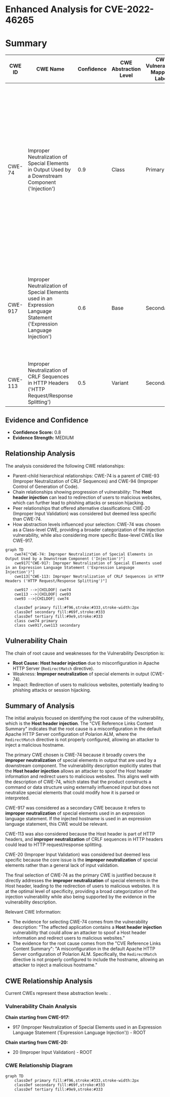 # Enhanced Analysis for CVE-2022-46265

# Summary
| CWE ID | CWE Name | Confidence | CWE Abstraction Level | CWE Vulnerability Mapping Label | CWE-Vulnerability Mapping Notes |
|---|---|---|---|---|---|
| CWE-74 | Improper Neutralization of Special Elements in Output Used by a Downstream Component ('Injection') | 0.9 | Class | Primary | The **Host header injection** vulnerability allows an attacker to spoof the Host header and redirect users to malicious websites, indicating **improper neutralization** of special elements in output used by a downstream component. Usage: Discouraged, but applicable as a high-level classification. |
| CWE-917 | Improper Neutralization of Special Elements used in an Expression Language Statement ('Expression Language Injection') | 0.6 | Base | Secondary | The vulnerability involves the injection of a malicious hostname, potentially leading to the execution of unintended expressions if the hostname is used in an expression language statement. |
| CWE-113 | Improper Neutralization of CRLF Sequences in HTTP Headers ('HTTP Request/Response Splitting') | 0.5 | Variant | Secondary | This CWE is related as HTTP headers are being manipulated. |

## Evidence and Confidence

*   **Confidence Score:** 0.8
*   **Evidence Strength:** MEDIUM

## Relationship Analysis
The analysis considered the following CWE relationships:
  - Parent-child hierarchical relationships: CWE-74 is a parent of CWE-93 (Improper Neutralization of CRLF Sequences) and CWE-94 (Improper Control of Generation of Code).
  - Chain relationships showing progression of vulnerability: The **Host header injection** can lead to redirection of users to malicious websites, which can further lead to phishing attacks or session hijacking.
  - Peer relationships that offered alternative classifications: CWE-20 (Improper Input Validation) was considered but deemed less specific than CWE-74.
  - How abstraction levels influenced your selection: CWE-74 was chosen as a Class-level CWE, providing a broader categorization of the injection vulnerability, while also considering more specific Base-level CWEs like CWE-917.

```mermaid
graph TD
    cwe74["CWE-74: Improper Neutralization of Special Elements in Output Used by a Downstream Component ('Injection')"]
    cwe917["CWE-917: Improper Neutralization of Special Elements used in an Expression Language Statement ('Expression Language Injection')"]
    cwe113["CWE-113: Improper Neutralization of CRLF Sequences in HTTP Headers ('HTTP Request/Response Splitting')"]
    
    cwe917 -->|CHILDOF| cwe74
    cwe113 -->|CHILDOF| cwe93
    cwe93 -->|CHILDOF| cwe74
    
    classDef primary fill:#f96,stroke:#333,stroke-width:2px
    classDef secondary fill:#69f,stroke:#333
    classDef tertiary fill:#9e9,stroke:#333
    class cwe74 primary
    class cwe917,cwe113 secondary
```

## Vulnerability Chain
The chain of root cause and weaknesses for the Vulnerability Description is:
  - **Root Cause:** **Host header injection** due to misconfiguration in Apache HTTP Server (`RedirectMatch` directive).
  - Weakness: **Improper neutralization** of special elements in output (CWE-74).
  - Impact: Redirection of users to malicious websites, potentially leading to phishing attacks or session hijacking.

## Summary of Analysis
The initial analysis focused on identifying the root cause of the vulnerability, which is the **Host header injection**. The "CVE Reference Links Content Summary" indicates that the root cause is a misconfiguration in the default Apache HTTP Server configuration of Polarion ALM, where the `RedirectMatch` directive is not properly configured, allowing an attacker to inject a malicious hostname.

The primary CWE chosen is CWE-74 because it broadly covers the **improper neutralization** of special elements in output that are used by a downstream component. The vulnerability description explicitly states that the **Host header injection** allows an attacker to spoof the Host header information and redirect users to malicious websites. This aligns well with the description of CWE-74, which states that the product constructs a command or data structure using externally influenced input but does not neutralize special elements that could modify how it is parsed or interpreted.

CWE-917 was considered as a secondary CWE because it refers to **improper neutralization** of special elements used in an expression language statement. If the injected hostname is used in an expression language statement, this CWE would be relevant.

CWE-113 was also considered because the Host header is part of HTTP headers, and **improper neutralization** of CRLF sequences in HTTP headers could lead to HTTP request/response splitting.

CWE-20 (Improper Input Validation) was considered but deemed less specific because the core issue is the **improper neutralization** of special elements rather than a general lack of input validation.

The final selection of CWE-74 as the primary CWE is justified because it directly addresses the **improper neutralization** of special elements in the Host header, leading to the redirection of users to malicious websites. It is at the optimal level of specificity, providing a broad categorization of the injection vulnerability while also being supported by the evidence in the vulnerability description.

Relevant CWE Information:
- The evidence for selecting CWE-74 comes from the vulnerability description: "The affected application contains a **Host header injection** vulnerability that could allow an attacker to spoof a Host header information and redirect users to malicious websites."
- The evidence for the root cause comes from the "CVE Reference Links Content Summary": "A misconfiguration in the default Apache HTTP Server configuration of Polarion ALM. Specifically, the `RedirectMatch` directive is not properly configured to include the hostname, allowing an attacker to inject a malicious hostname."


## CWE Relationship Analysis

Current CWEs represent these abstraction levels: .


### Vulnerability Chain Analysis

**Chain starting from CWE-917:**
- 917 (Improper Neutralization of Special Elements used in an Expression Language Statement ('Expression Language Injection')) - ROOT


**Chain starting from CWE-20:**
- 20 (Improper Input Validation) - ROOT



### CWE Relationship Diagram

```mermaid
graph TD
    classDef primary fill:#f96,stroke:#333,stroke-width:2px
    classDef secondary fill:#69f,stroke:#333
    classDef tertiary fill:#9e9,stroke:#333
```